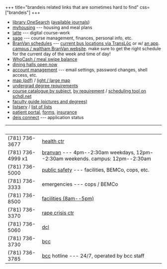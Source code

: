 +++
title="brandeis related links that are sometimes hard to find"
css=["brandeis"]
+++

* [library OneSearch] \([available journals])
* [myhousing] --- housing and meal plans
* [latte] --- digital course-work
* [sage] --- course management, finances, personal info, etc.
* [BranVan schedules] --- [current bus locations via TransLōc][transloc] or w/
  [an app]. [campus / waltham BranVan website][branvan]. make sure to get the
  right schedule for the current day of the week and time of day!
* [WhoCash / meal swipe balance]
* [dining halls open now]
* [account management] --- email settings, password changes, shell access,
  etc.
* [map (pdf)] / [light / large map]
* [undergrad degree requirements]
* [course catalogue by subject], [by requirement] / [scheduling tool on
  schdl.net]
* [faculty guide (pictures and degrees)]
* [listserv] / [list of lists]
* [patient portal], [forms], [insurance]
* [deis connect] --- application status

                  |  
------------------|-------------------
(781) 736-3677    | [health ctr]
(781) 736-4999 x1 | [branvan] --- 4pm--2:30am weekdays, 12pm--2:30am weekends. campus: 12pm--2:30am
(781) 736-5000    | [public safety] --- facilities, BEMCo, cops, etc.
(781) 736-3333    | emergencies --- cops / BEMCo
(781) 736-8500    | [facilities (8am--5pm)]
(781) 736-3370    | [rape crisis ctr]
(781) 736-5060    | [dcl]
(781) 736-3730    | [bcc]
(781) 736-3785    | [bcc] hotline --- 24/7, operated by bcc staff

[library OneSearch]: http://search.library.brandeis.edu/primo_library/libweb/action/search.do?vid=BRAND
[available journals]: http://scholar.brandeis.edu/V?RN=827099071
[myhousing]: https://brandeis.datacenter.adirondacksolutions.com/BRANDEIS_THDSS_PROD
[latte]: https://moodle2.brandeis.edu/my/
[sage]: https://sage.brandeis.edu/psp/CPROD90/EMPLOYEE/HRMS/s/WEBLIB_BR_SSO.ISCRIPT1.FieldFormula.iScript_redirectBRSSO
[BranVan schedules]: http://www.brandeis.edu/publicsafety/van-shuttle/index.html
[transloc]: https://brandeis.transloc.com/
[an app]: http://translocrider.com/
[branvan]: https://branvan.brandeis.edu/about.php
[WhoCash / meal swipe balance]: https://get.cbord.com/whocash/full/login.php
[dining halls open now]: https://brandeis.sodexomyway.com/dining-choices/opennow.html
[account management]: https://identity.brandeis.edu/identity-manage/
[map (pdf)]: https://www.brandeis.edu/gradstudent/images/Campus%20Map%202015.pdf
[light / large map]: http://necsi.edu/wiki/images/0/06/CampusMap.pdf
[undergrad degree requirements]: http://www.brandeis.edu/advising/firstyears/academics/requirements.html
[course catalogue by subject]: http://registrar-prod.unet.brandeis.edu/course/schedule/registrar/index
[by requirement]: http://registrar-prod.unet.brandeis.edu/registrar/schedule/search
[scheduling tool on schdl.net]: https://brandeis.schdl.net/
[faculty guide (pictures and degrees)]: https://www.brandeis.edu/facultyguide/arts-sciences.html
[listserv]: https://lists.brandeis.edu/wws
[list of lists]: https://lists.brandeis.edu/wws/lists
[patient portal]: https://brandeis.medicatconnect.com/
[forms]: http://www.brandeis.edu/health/Forms/
[insurance]: https://www.universityhealthplans.com/letters/letter.cgi?group_id=299
[deis connect]: https://admissions.brandeis.edu/apply/status
[health ctr]: http://www.brandeis.edu/health/
[public safety]: http://www.brandeis.edu/publicsafety/
[facilities (8am--5pm)]: http://www.brandeis.edu/facilities/
[rape crisis ctr]: https://www.brandeis.edu/rape-crisis-center/
[dcl]: https://www.brandeis.edu/dcl/
[bcc]: https://www.brandeis.edu/counseling/
